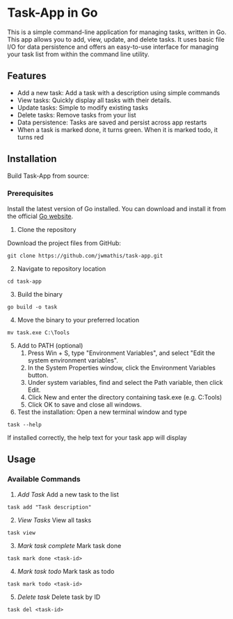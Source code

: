 # Task-App in Go

This is a simple command-line application for managing tasks, written in Go. This app allows you to add, 
view, update, and delete tasks. It uses basic file I/O for data persistence and offers an easy-to-use 
interface for managing your task list from within the command line utility.

## Features
* Add a new task: Add a task with a description using simple commands
* View tasks: Quickly display all tasks with their details.
* Update tasks: Simple to modify existing tasks
* Delete tasks: Remove tasks from your list
* Data persistence: Tasks are saved and persist across app restarts
* When a task is marked done, it turns green. When it is marked todo, it turns red

## Installation
Build Task-App from source:

### Prerequisites

Install the latest version of Go installed. You can download and install it from the official [Go website](https://go.dev/).

1. Clone the repository

Download the project files from GitHub:
```
git clone https://github.com/jwmathis/task-app.git
```
2. Navigate to repository location
```
cd task-app
```

3. Build the binary
```
go build -o task
```
4. Move the binary to your preferred location
```
mv task.exe C:\Tools
```
5. Add to PATH (optional)
    1. Press Win + S, type "Environment Variables", and select "Edit the system environment variables".
    2. In the System Properties window, click the Environment Variables button.
    3. Under system variables, find and select the Path variable, then click Edit.
    4. Click New and enter the directory containing task.exe (e.g. C\:Tools)
    5. Click OK to save and close all windows.
6. Test the installation: Open a new terminal window and type
```
task --help
```
If installed correctly, the help text for your task app will display

## Usage

### Available Commands
1. *Add Task* Add a new task to the list
```
task add "Task description"
```
2. *View Tasks* View all tasks
```
task view
```
3. *Mark task complete* Mark task done
```
task mark done <task-id>
```
4. *Mark task todo* Mark task as todo
```
task mark todo <task-id>
```
5. *Delete task* Delete task by ID
```
task del <task-id>
```